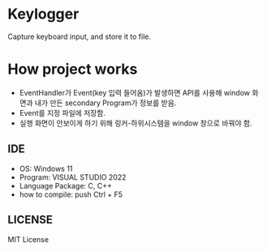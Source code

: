 # Keylogger
Capture keyboard input, and store it to file.

# How project works 
- EventHandler가 Event(key 입력 들어옴)가 발생하면 API를 사용해 window 화면과 내가 만든 secondary Program가 정보를 받음.
- Event를 지정 파일에 저장함.
- 실행 화면이 안보이게 하기 위해 링커-하위시스템을 window 창으로 바꿔야 함.


## IDE
- OS: Windows 11
- Program: VISUAL STUDIO 2022
- Language Package: C, C++
- how to compile: push Ctrl + F5


## LICENSE
MIT License
